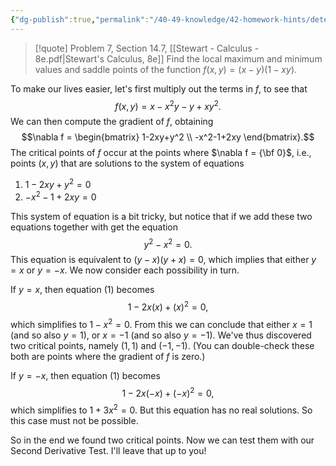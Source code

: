 ```yaml
---
{"dg-publish":true,"permalink":"/40-49-knowledge/42-homework-hints/determining-and-classifying-local-extrema/","updated":"2024-07-21T19:34:34-07:00"}
---
```


>[!quote] Problem 7, Section 14.7, [[Stewart - Calculus - 8e.pdf|Stewart's Calculus, 8e]]
>Find the local maximum and minimum values and saddle points of the function $f(x,y)=(x-y)(1-xy)$.

To make our lives easier, let's first multiply out the terms in $f$, to see that
$$f(x,y)=x-x^2y-y+xy^2.$$
We can then compute the gradient of $f$, obtaining
$$\nabla f = \begin{bmatrix} 1-2xy+y^2 \\ -x^2-1+2xy \end{bmatrix}.$$
The critical points of $f$ occur at the points where $\nabla f = {\bf 0}$, i.e., points $(x,y)$ that are solutions to the system of equations
1. $1-2xy+y^2=0$
2. $-x^2-1+2xy=0$

This system of equation is a bit tricky, but notice that if we add these two equations together with get the equation
$$y^2-x^2=0.$$
This equation is equivalent to $(y-x)(y+x)=0$, which implies that either $y=x$ or $y=-x$. We now consider each possibility in turn.

If $y=x$, then equation (1) becomes
$$1-2x(x)+(x)^2=0,$$
which simplifies to $1-x^2=0$. From this we can conclude that either $x=1$ (and so also $y=1$), or $x=-1$ (and so also $y=-1$). We've thus discovered two critical points, namely $(1,1)$ and $(-1,-1)$. (You can double-check these both are points where the gradient of $f$ is zero.)

If $y=-x$, then equation $(1)$ becomes
$$1-2x(-x)+(-x)^2=0,$$
which simplifies to $1+3x^2=0$. But this equation has no real solutions. So this case must not be possible.

So in the end we found two critical points. Now we can test them with our Second Derivative Test. I'll leave that up to you!